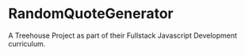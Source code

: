 # RandomQuoteGenerator
 
 A Treehouse Project as part of their Fullstack Javascript Development curriculum.
 
 
